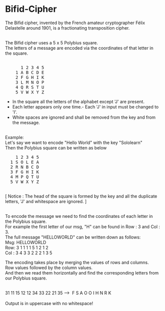# Bifid-Cipher
The Bifid cipher, invented by the French amateur cryptographer Félix Delastelle around 1901, is a fractionating transposition cipher.</br></br>


The Bifid cipher uses a 5 x 5 Polybius square.</br>
The letters of a message are encoded via the coordinates of that letter in the square.</br>
<pre>

      1 2 3 4 5
    1 A B C D E
    2 F G H I K
    3 L M N O P
    4 Q R S T U
    5 V W X Y Z
</pre>

- In the square all the letters of the alphabet except 'J' are present.
- Each letter appears only one time.- Each 'J' in input must be changed to 'I'.
- White spaces are ignored and shall be removed from the key and from the message.</br></br>


Example:</br>
Let's say we want to encode "Hello World" with the key "Sololearn"</br>
Then the Polybius square can be written as below </br>

<pre>
    1 2 3 4 5
  1 S O L E A
  2 R N B C D
  3 F G H I K
  4 M P Q T U
  5 V W X Y Z 
 </pre> 
 
[ Notice : The head of the square is formed by the key and all the duplicate letters, 'J' and whitespace are ignored. ]</br></br>

To encode the message we need to find the coordinates of each letter in the Polybius square.</br>
For example the first letter of our msg, "H" can be found in Row : 3 and Col : 3.</br>
The full message "HELLOWORLD" can be written down as follows:</br>
Msg: HELLOWORLD</br>
Row: 3 1 1 1 1 5 1 2 1 2</br>
Col : 3 4 3 3 2 2 2 1 3 5</br>

The encoding takes place by merging the values of rows and columns. </br>
Row values followed by the column values. </br>
And then we read them horizontally and find the corresponding letters from our Polybius square.</br></br>

31 11 15 12 12 34 33 22 21 35 -->  F S A O O I H N R K</br></br>
Output is in uppercase with no whitespace!
